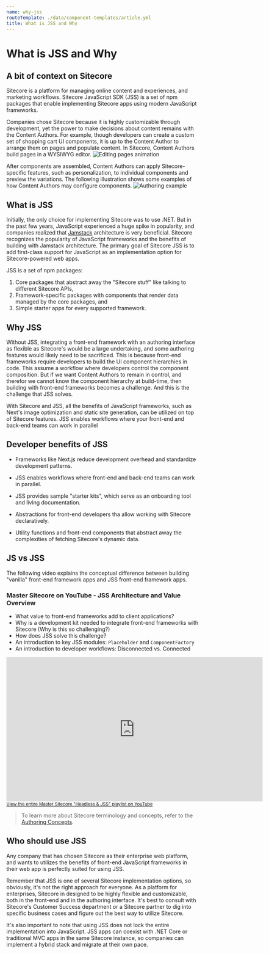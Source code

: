 ```yaml
---
name: why-jss
routeTemplate: ./data/component-templates/article.yml
title: What is JSS and Why
---
```

# What is JSS and Why

## A bit of context on Sitecore
Sitecore is a platform for managing online content and experiences, and marketing workflows. Sitecore JavaScript SDK (JSS) is a set of npm packages that enable implementing Sitecore apps using modern JavaScript frameworks.

Companies chose Sitecore because it is highly customizable through development, yet the power to make decisions about content remains with the Content Authors. For example, though developers can create a custom set of shopping cart UI components, it is up to the Content Author to arrange them on pages and populate content. In Sitecore, Content Authors build pages in a WYSIWYG editor.
![Editing pages animation](/assets/img/editing-pages.gif)

After components are assembled, Content Authors can apply Sitecore-specific features, such as personalization, to individual components and preview the variations. The following illustration shows some examples of how Content Authors may configure components.
![Authoring example](/assets/img/authoring-example.png)

## What is JSS
Initially, the only choice for implementing Sitecore was to use .NET. But in the past few years, JavaScript experienced a huge spike in popularity, and companies realized that [Jamstack](https://jamstack.org/) architecture is very beneficial. Sitecore recognizes the popularity of JavaScript frameworks and the benefits of building with Jamstack architecture. The primary goal of Sitecore JSS is to add first-class support for JavaScript as an implementation option for Sitecore-powered web apps.

JSS is a set of npm packages:
1. Core packages that abstract away the "Sitecore stuff" like talking to different Sitecore APIs,
2. Framework-specific packages with components that render data managed by the core packages, and
3. Simple starter apps for every supported framework. 

## Why JSS
Without JSS, integrating a front-end framework with an authoring interface as flexible as Sitecore's would be a large undertaking, and some authoring features would likely need to be sacrificed. This is because front-end frameworks require developers to build the UI component hierarchies in code. This assume a workflow where developers control the component composition. But if we want Content Authors to remain in control, and therefor we cannot know the component hierarchy at build-time, then building with front-end frameworks becomes a challenge. And this is the challenge that JSS solves.

With Sitecore and JSS, all the benefits of JavaScript frameworks, such as Next's image optimization and static site generation, can be utilized on top of Sitecore features. JSS enables workflows where your front-end and back-end teams can work in parallel

## Developer benefits of JSS

- Frameworks like Next.js reduce development overhead and standardize development patterns.

- JSS enables workflows where front-end and back-end teams can work in parallel.

-	JSS provides sample "starter kits", which serve as an onboarding tool and living documentation.

- Abstractions for front-end developers tha allow working with Sitecore declaratively.

- Utility functions and front-end components that abstract away the complexities of fetching Sitecore's dynamic data.


## JS vs JSS

The following video explains the conceptual difference between building "vanilla" front-end framework apps and JSS front-end framework apps.

### Master Sitecore on YouTube - JSS Architecture and Value Overview
- What value to front-end frameworks add to client applications?
- Why is a development kit needed to integrate front-end frameworks with Sitecore (Why is this so challenging?)
- How does JSS solve this challenge?
- An introduction to key JSS modules: `Placeholder` and `ComponentFactory`
- An introduction to developer workflows: Disconnected vs. Connected

<p>
  <iframe width="672" height="378" src="https://www.youtube.com/embed/NzZz2U8XAxg" frameborder="0" allow="accelerometer; encrypted-media; gyroscope; picture-in-picture" allowfullscreen></iframe>
  <small style="display:block">
    <a href="https://www.youtube.com/playlist?list=PL1jJVFm_lGnwZup4L4BjITS2sKr4rpMfI" target="_blank">
      View the entire Master Sitecore "Headless &amp; JSS" playlist on YouTube
    </a>
  </small>
</p>


> To learn more about Sitecore terminology and concepts, refer to the [Authoring Concepts](/docs/introduction/content-authoring-concepts).

## Who should use JSS
Any company that has chosen Sitecore as their enterprise web platform, and wants to utilizes the benefits of front-end JavaScript frameworks in their web app is perfectly suited for using JSS.

Remember that JSS is one of several Sitecore implementation options, so obviously, it's not the right approach for everyone. As a platform for enterprises, Sitecore in designed to be highly flexible and customizable, both in the front-end and in the authoring interface. It's best to consult with Sitecore's Customer Success department or a Sitecore partner to dig into specific business cases and figure out the best way to utilize Sitecore.

It's also important to note that using JSS does not lock the entire implementation into JavaScript. JSS apps can coexist with .NET Core or traditional MVC apps in the same Sitecore instance, so companies can implement a hybrid stack and migrate at their own pace.
